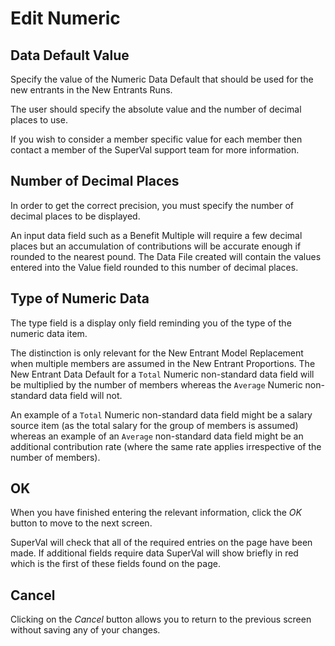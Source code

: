 # Edit Numeric



## Data Default Value

Specify the value of the Numeric Data Default that should be used for
the new entrants in the New Entrants Runs.

The user should specify the absolute value and the number of decimal
places to use.

If you wish to consider a member specific value for each member then
contact a member of the SuperVal support team for more information.

## Number of Decimal Places

In order to get the correct precision, you must specify the number of
decimal places to be displayed.

An input data field such as a Benefit Multiple will require a few
decimal places but an accumulation of contributions will be accurate
enough if rounded to the nearest pound. The Data File created will
contain the values entered into the Value field rounded to this number
of decimal places.

## Type of Numeric Data

The type field is a display only field reminding you of the type of the
numeric data item.

The distinction is only relevant for the New Entrant Model Replacement
when multiple members are assumed in the New Entrant Proportions. The
New Entrant Data Default for a `Total` Numeric non-standard data field
will be multiplied by the number of members whereas the `Average`
Numeric non-standard data field will not.

An example of a `Total` Numeric non-standard data field might be a
salary source item (as the total salary for the group of members is
assumed) whereas an example of an `Average` non-standard data field
might be an additional contribution rate (where the same rate applies
irrespective of the number of members).

## OK

When you have finished entering the relevant information, click the _OK_
button to move to the next screen.

SuperVal will check that all of the required entries on the page have
been made. If additional fields require data SuperVal will show briefly
in red which is the first of these fields found on the page.

## Cancel

Clicking on the _Cancel_ button allows you to return to the previous
screen without saving any of your changes.